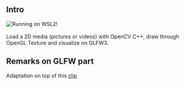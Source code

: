 ## Intro

![Running on WSL2!](https://github.com/yanuartadityan/opencv-glad-glfw3-startup/blob/glfw_opencv_texture.png?raw=true)
<br><br>
Load a 2D media (pictures or videos) with OpenCV C++, draw through OpenGL Texture and visualize on GLFW3.

## Remarks on GLFW part

Adaptation on top of this [clip](https://www.youtube.com/watch?v=ED-WUk440qc&ab_channel=Code%2CTech%2CandTutorials)